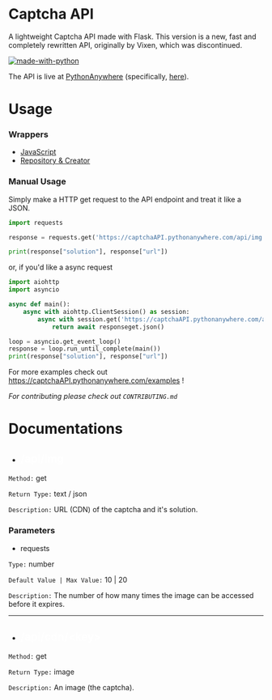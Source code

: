 # Captcha API

A lightweight Captcha API made with Flask. This version is a new, fast and completely rewritten API, originally by Vixen, which was discontinued.

[![made-with-python](https://img.shields.io/badge/Made%20with-Python-1f425f.svg)](https://www.python.org/)

The API is live at [PythonAnywhere](https://pythonanywhere.com/) (specifically, [here](https://captchaAPI.pythonanywhere.com/)). 
# Usage

### Wrappers

 - [JavaScript](https://www.npmjs.com/package/essentials-captcha)
 - [Repository & Creator](https://github.com/SpeckyYT/essentials-captcha#readme)

### Manual Usage

Simply make a HTTP get request to the API endpoint and treat it like a JSON.

```python
import requests

response = requests.get('https://captchaAPI.pythonanywhere.com/api/img').json()

print(response["solution"], response["url"])
```

or, if you'd like a async request

```python
import aiohttp
import asyncio

async def main():
    async with aiohttp.ClientSession() as session:
        async with session.get('https://captchaAPI.pythonanywhere.com/api/img') as responseget:
            return await responseget.json()

loop = asyncio.get_event_loop()
response = loop.run_until_complete(main())
print(response["solution"], response["url"])
```

For more examples check out https://captchaAPI.pythonanywhere.com/examples !

*For contributing please check out `CONTRIBUTING.md`*

# Documentations

- ## <span style="color:white">/api/img</span>
`Method:` get

`Return Type:` text / json

`Description:` URL (CDN) of the captcha and it's solution.

### **Parameters**

- requests

`Type:` number

`Default Value | Max Value:` 10 | 20

`Description:` The number of how many times the image can be accessed before it expires.

<hr>

- ## <span style="color:white">/api/cdn/&lt;key&gt;</span>
`Method:` get

`Return Type:` image

`Description:` An image (the captcha).
